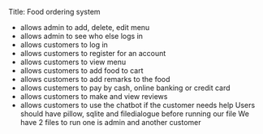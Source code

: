 Title: Food ordering system
- allows admin to add, delete, edit menu
- allows admin to see who else logs in
- allows customers to log in
- allows customers to register for an account
- allows customers to view menu
- allows customers to add food to cart
- allows customers to add remarks to the food
- allows custemers to pay by cash, online banking or credit card
- allows customers to make and view reviews
- allows customers to use the chatbot if the customer needs help
Users should have pillow, sqlite and filedialogue before running our file
We have 2 files to run one is admin and another customer
